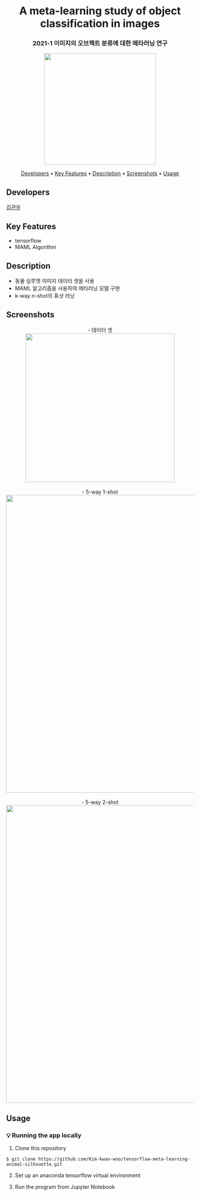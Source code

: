 <h1 align="center">
  A meta-learning study of object classification in images
</h1>
<h3 align="center">
  2021-1 이미지의 오브젝트 분류에 대한 메타러닝 연구
</h3>
<p align="center">
  <img src="https://user-images.githubusercontent.com/62555935/121768315-9af2c100-cb98-11eb-8e3e-87c247a7249e.png" width="300"/>
</p>

<p align="center">
  <a href="#developers">Developers</a> •
  <a href="#key-features">Key Features</a> •
  <a href="#description">Description</a> •
  <a href="#screenshots">Screenshots</a> •
  <a href="#usage">Usage</a>
</p>

## Developers

[김관우](https://github.com/Kim-kwan-woo)

## Key Features

- tensorflow
- MAML Algorithm

## Description

- 동물 실루엣 이미지 데이터 셋을 사용
- MAML 알고리즘을 사용하여 메타러닝 모델 구현
- k-way n-shot의 퓨샷 러닝

## Screenshots

<p align="center">
- 데이터 셋
<br>
<img src="https://user-images.githubusercontent.com/62555935/121768339-b8278f80-cb98-11eb-9845-61390bff6006.PNG", width="400"/>
<br><br>
- 5-way 1-shot
<br>
<img src="https://user-images.githubusercontent.com/62555935/121768383-e86f2e00-cb98-11eb-9a15-ba5c017b1677.PNG", width="800"/>
<br><br>
- 5-way 2-shot
<br>
<img src="https://user-images.githubusercontent.com/62555935/121769038-55d08e00-cb9c-11eb-9343-ed9ba82539f5.PNG", width="800"/>
</p>

## Usage

### :bulb: Running the app locally

1. Clone this repository

```terminal
$ git clone https://github.com/Kim-kwan-woo/tensorflow-meta-learning-animal-silhouette.git
```

2. Set up an anaconda tensorflow virtual environment

3. Run the program from Jupyter Notebook
